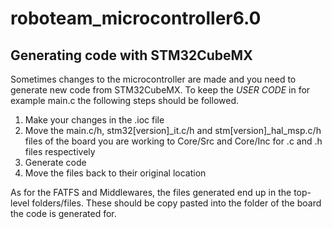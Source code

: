 # roboteam_microcontroller6.0

## Generating code with STM32CubeMX
Sometimes changes to the microcontroller are made and you need to generate new code from STM32CubeMX. To keep the *USER CODE* in for example main.c the following steps should be followed.

1. Make your changes in the .ioc file
2. Move the main.c/h, stm32[version]_it.c/h and stm[version]_hal_msp.c/h files of the board you are working to Core/Src and Core/Inc for .c and .h files respectively
3. Generate code
4. Move the files back to their original location

As for the FATFS and Middlewares, the files generated end up in the top-level folders/files. These should be copy pasted into the folder of the board the code is generated for.